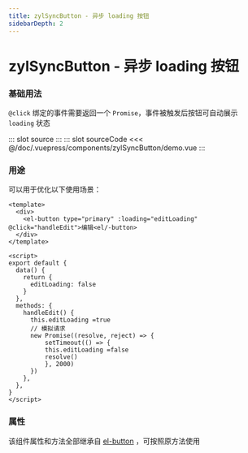 ```yaml
---
title: zylSyncButton - 异步 loading 按钮
sidebarDepth: 2
---
```


# zylSyncButton - 异步 loading 按钮

### 基础用法

`@click` 绑定的事件需要返回一个 `Promise`，事件被触发后按钮可自动展示 `loading` 状态

<zyl-demo-block>
::: slot source
<zylSyncButton-demo></zylSyncButton-demo>
:::
::: slot sourceCode
<<< @/doc/.vuepress/components/zylSyncButton/demo.vue
:::
</zyl-demo-block>

### 用途

可以用于优化以下使用场景：

```vue
<template>
  <div>
    <el-button type="primary" :loading="editLoading" @click="handleEdit">编辑<el/-button>
  </div>
</template>

<script>
export default {
  data() {
    return {
      editLoading: false
    }
  },
  methods: {
    handleEdit() {
      this.editLoading =true
      // 模拟请求
      new Promise((resolve, reject) => {
          setTimeout(() => {
          this.editLoading =false
          resolve()
          }, 2000)
      })
    },
  },
}
</script>
```

### 属性

该组件属性和方法全部继承自 [el-button](https://element.eleme.cn/2.15/#/zh-CN/component/button) ，可按照原方法使用

<zylSyncButton-attr></zylSyncButton-attr>
